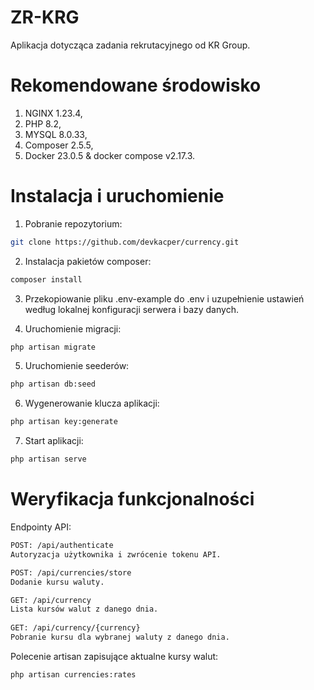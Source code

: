 # ZR-KRG

Aplikacja dotycząca zadania rekrutacyjnego od KR Group.

# Rekomendowane środowisko

1. NGINX 1.23.4, 
2. PHP 8.2, 
3. MYSQL 8.0.33, 
4. Composer 2.5.5, 
5. Docker 23.0.5 & docker compose v2.17.3.

# Instalacja i uruchomienie

1. Pobranie repozytorium:

```bash
git clone https://github.com/devkacper/currency.git
```

2. Instalacja pakietów composer:

```bash
composer install
```

3. Przekopiowanie pliku .env-example do .env  i uzupełnienie ustawień według lokalnej konfiguracji serwera i bazy danych.

4. Uruchomienie migracji:
```bash
php artisan migrate
```
5. Uruchomienie seederów:
```bash
php artisan db:seed
```

6. Wygenerowanie klucza aplikacji:

```bash
php artisan key:generate
```

7. Start aplikacji:
```bash
php artisan serve
```

# Weryfikacja funkcjonalności

Endpointy API:

```bash
POST: /api/authenticate
Autoryzacja użytkownika i zwrócenie tokenu API.

POST: /api/currencies/store
Dodanie kursu waluty.

GET: /api/currency
Lista kursów walut z danego dnia.
 
GET: /api/currency/{currency}
Pobranie kursu dla wybranej waluty z danego dnia. 
```

Polecenie artisan zapisujące aktualne kursy walut:

```bash
php artisan currencies:rates
```
